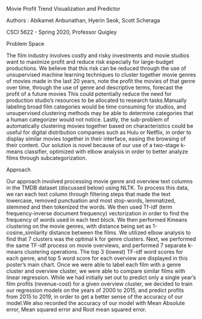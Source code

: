 Movie Profit Trend Visualization and Predictor


Authors : Abikamet Anbunathan, Hyerin Seok, Scott Scheraga

CSCI 5622 - Spring 2020, Professor Quigley


Problem Space

The film industry involves costly and risky investments and movie studios want to maximize profit and reduce risk especially for large-budget productions. We believe that this risk can be reduced through the use of unsupervised machine learning techniques to cluster together movie genres of movies made in the last 20 years, note the profit the movies of that genre over time, through the use of genre and descriptive terms, forecast the profit of a future movies 
This could potentially reduce the need for production studio’s resources to be allocated to research tasks.Manually labeling broad film categories would be time consuming for studios, and unsupervised clustering methods may be able to determine categories that a human categorizer would not notice.
Lastly, the sub-problem of automatically clustering movies together based on characteristics could be useful for digital distribution companies such as Hulu or Netflix, in order to display similar movies together in their interface, easing the browsing of their content.
Our solution is novel because of our use of a two-stage k-means classifier, optimized with elbow analysis in order to better analyze films through subcategorization. 

Approach

Our approach involved processing movie genre and overview text columns in the TMDB dataset (discussed below) using NLTK. To process this data, we ran each text column through filtering steps that made the text lowercase, removed punctuation and most stop-words, lemmatized, stemmed and then tokenized the words. We then used Tf-idf (term frequency-inverse document frequency) vectorization in order to find the frequency of words used in each text block. We then performed Kmeans clustering on the movie genres, with distance being set as 1-cosine_similarity distance between the films. We utilized elbow analysis to find that 7 clusters was the optimal k  for genre clusters. 
Next, we performed the same TF-idf process on movie overviews, and performed 7 separate k-means clustering operations. The top 3 (lowest) TF-idf word scores for each genre, and top 5 word score for each overview are displayed in this poster’s main chart. 
Once we were able to label each film with a genre cluster and overview cluster, we were able to compare similar films with linear regression. While we had initially set out to predict only a single year’s film profits (revenue-cost) for a given overview cluster, we decided to train our regression models on the years of 2000 to 2015, and predict profits from 2015 to 2019, in order to get a better sense of the accuracy of our model.We also recorded the accuracy of our model with Mean Absolute error, Mean squared error and Root mean squared error.
